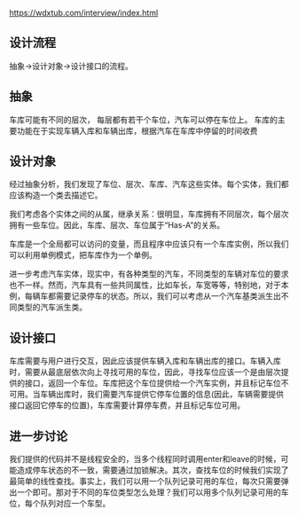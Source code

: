 https://wdxtub.com/interview/index.html

## 设计流程
抽象->设计对象->设计接口的流程。

## 抽象
车库可能有不同的层次，
每层都有若干个车位，汽车可以停在车位上。
车库的主要功能在于实现车辆入库和车辆出库，根据汽车在车库中停留的时间收费


## 设计对象

经过抽象分析，我们发现了车位、层次、车库、汽车这些实体。每个实体，我们都应该构造一个类去描述它。

我们考虑各个实体之间的从属，继承关系：很明显，车库拥有不同层次，每个层次拥有一些车位。因此，车库、层次、车位属于“Has-A”的关系。

车库是一个全局都可以访问的变量，而且程序中应该只有一个车库实例，所以我们可以利用单例模式，把车库作为一个单例。

进一步考虑汽车实体，现实中，有各种类型的汽车，不同类型的车辆对车位的要求也不一样。然而，汽车具有一些共同属性，比如车长，车宽等等，特别地，对于本例，每辆车都需要记录停车的状态。所以，我们可以考虑从一个汽车基类派生出不同类型的汽车派生类。

## 设计接口

车库需要与用户进行交互，因此应该提供车辆入库和车辆出库的接口。车辆入库时，需要从最底层依次向上寻找可用的车位，因此，寻找车位应该一个是由层次提供的接口，返回一个车位。车库把这个车位提供给一个汽车实例，并且标记车位不可用。当车辆出库时，我们需要汽车提供它停车位置的信息(因此，车辆需要提供接口返回它停车的位置)，车库需要计算停车费，并且标记车位可用。

## 进一步讨论

我们提供的代码并不是线程安全的，当多个线程同时调用enter和leave的时候，可能造成停车状态的不一致，需要通过加锁解决。其次，查找车位的时候我们实现了最简单的线性查找。事实上，我们可以用一个队列记录可用的车位，每次只需要弹出一个即可。那对于不同的车位类型怎么处理？我们可以用多个队列记录可用的车位，每个队列对应一个车型。

